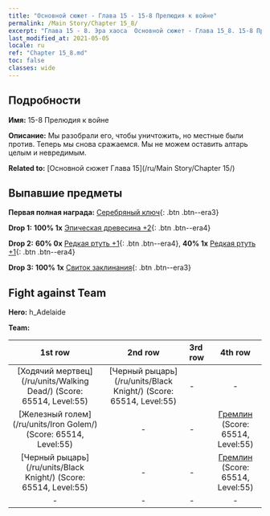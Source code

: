 ```yaml
---
title: "Основной сюжет - Глава 15 - 15-8 Прелюдия к войне"
permalink: /Main Story/Chapter 15_8/
excerpt: "Глава 15 - 8. Эра хаоса  Основной сюжет - Глава 15_8. 15-8 Прелюдия к войне"
last_modified_at: 2021-05-05
locale: ru
ref: "Chapter 15_8.md"
toc: false
classes: wide
---
```


## Подробности

 **Имя:** 15-8 Прелюдия к войне

 **Описание:** Мы разобрали его, чтобы уничтожить, но местные были против. Теперь мы снова сражаемся. Мы не можем оставить алтарь целым и невредимым.

 **Related to:** [Основной сюжет Глава 15](/ru/Main Story/Chapter 15/)

## Выпавшие предметы

 **Первая полная награда:** [Серебряный ключ](/ItemsRU/con_693/){: .btn .btn--era3}

 **Drop 1:** **100% 1x** [Эпическая древесина +2](/ItemsRU/mat_48/){: .btn .btn--era4}

 **Drop 2:** **60% 0x** [Редкая ртуть +1](/ItemsRU/mat_42/){: .btn .btn--era4}, **40% 1x** [Редкая ртуть +1](/ItemsRU/mat_42/){: .btn .btn--era4}

 **Drop 3:** **100% 1x** [Свиток заклинания](/ItemsRU/con_694/){: .btn .btn--era3}


## Fight against Team
 **Hero:** h_Adelaide

 **Team:**


  | 1st row | 2nd row | 3rd row | 4th row |
  |:----:|:----:|:----|:----:|
  | [Ходячий мертвец](/ru/units/Walking Dead/) (Score: 65514, Level:55)  | [Черный рыцарь](/ru/units/Black Knight/) (Score: 65514, Level:55)  | - | - |
  | [Железный голем](/ru/units/Iron Golem/) (Score: 65514, Level:55)  | - | - | [Гремлин](/ru/units/Gremlin/) (Score: 65514, Level:55)  |
  | [Черный рыцарь](/ru/units/Black Knight/) (Score: 65514, Level:55)  | - | - | [Гремлин](/ru/units/Gremlin/) (Score: 65514, Level:55)  |
  | - | - | - | - |



